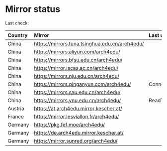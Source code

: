 <script src="./time.js"></script>
# Mirror status
Last check: <script type="text/javascript">localize(1678915065.097299);</script>

|Country|Mirror|Last update|
|:------|:-----|:----------|
|China|https://mirrors.tuna.tsinghua.edu.cn/arch4edu/|<script type="text/javascript">localize(1678862202);</script>|
|China|https://mirrors.aliyun.com/arch4edu/|<script type="text/javascript">localize(1678775952);</script>|
|China|https://mirrors.bfsu.edu.cn/arch4edu/|<script type="text/javascript">localize(1678862202);</script>|
|China|https://mirror.iscas.ac.cn/arch4edu/|<script type="text/javascript">localize(1678905220);</script>|
|China|https://mirrors.nju.edu.cn/arch4edu/|<script type="text/javascript">localize(1678862202);</script>|
|China|https://mirrors.pinganyun.com/arch4edu/|ConnectionError|
|China|https://mirrors.sau.edu.cn/arch4edu/|<script type="text/javascript">localize(1673850842);</script>|
|China|https://mirrors.ynu.edu.cn/arch4edu/|ReadTimeout|
|Austria|https://at.arch4edu.mirror.kescher.at/|<script type="text/javascript">localize(1678862202);</script>|
|France|https://mirror.lesviallon.fr/arch4edu/|<script type="text/javascript">localize(1678862202);</script>|
|Germany|https://pkg.fef.moe/arch4edu/|<script type="text/javascript">localize(1678862202);</script>|
|Germany|https://de.arch4edu.mirror.kescher.at/|<script type="text/javascript">localize(1678862202);</script>|
|Germany|https://mirror.sunred.org/arch4edu/|<script type="text/javascript">localize(1678862202);</script>|

<script src="./tablefilter/tablefilter.js"></script>
<script src="./table.js"></script>